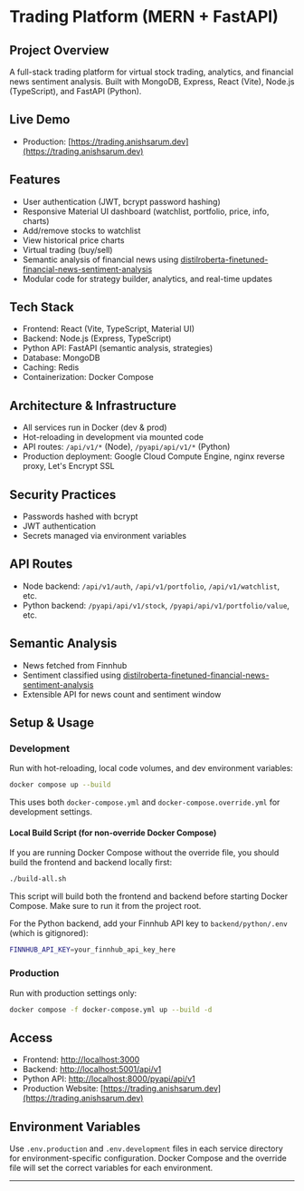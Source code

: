 # Trading Platform (MERN + FastAPI)

## Project Overview
A full-stack trading platform for virtual stock trading, analytics, and financial news sentiment analysis. Built with MongoDB, Express, React (Vite), Node.js (TypeScript), and FastAPI (Python).

## Live Demo
- Production: [https://trading.anishsarum.dev](https://trading.anishsarum.dev)

## Features
- User authentication (JWT, bcrypt password hashing)
- Responsive Material UI dashboard (watchlist, portfolio, price, info, charts)
- Add/remove stocks to watchlist
- View historical price charts
- Virtual trading (buy/sell)
- Semantic analysis of financial news using [distilroberta-finetuned-financial-news-sentiment-analysis](https://huggingface.co/mrm8488/distilroberta-finetuned-financial-news-sentiment-analysis)
- Modular code for strategy builder, analytics, and real-time updates

## Tech Stack
- Frontend: React (Vite, TypeScript, Material UI)
- Backend: Node.js (Express, TypeScript)
- Python API: FastAPI (semantic analysis, strategies)
- Database: MongoDB
- Caching: Redis
- Containerization: Docker Compose

## Architecture & Infrastructure
- All services run in Docker (dev & prod)
- Hot-reloading in development via mounted code
- API routes: `/api/v1/*` (Node), `/pyapi/api/v1/*` (Python)
- Production deployment: Google Cloud Compute Engine, nginx reverse proxy, Let's Encrypt SSL

## Security Practices
- Passwords hashed with bcrypt
- JWT authentication
- Secrets managed via environment variables

## API Routes
- Node backend: `/api/v1/auth`, `/api/v1/portfolio`, `/api/v1/watchlist`, etc.
- Python backend: `/pyapi/api/v1/stock`, `/pyapi/api/v1/portfolio/value`, etc.

## Semantic Analysis
- News fetched from Finnhub
- Sentiment classified using [distilroberta-finetuned-financial-news-sentiment-analysis](https://huggingface.co/mrm8488/distilroberta-finetuned-financial-news-sentiment-analysis)
- Extensible API for news count and sentiment window

## Setup & Usage

### Development
Run with hot-reloading, local code volumes, and dev environment variables:

```sh
docker compose up --build
```

This uses both `docker-compose.yml` and `docker-compose.override.yml` for development settings.

#### Local Build Script (for non-override Docker Compose)
If you are running Docker Compose without the override file, you should build the frontend and backend locally first:

```sh
./build-all.sh
```

This script will build both the frontend and backend before starting Docker Compose. Make sure to run it from the project root.

For the Python backend, add your Finnhub API key to `backend/python/.env` (which is gitignored):

```sh
FINNHUB_API_KEY=your_finnhub_api_key_here
```

### Production
Run with production settings only:

```sh
docker compose -f docker-compose.yml up --build -d
```

## Access
- Frontend: [http://localhost:3000](http://localhost:3000)
- Backend: [http://localhost:5001/api/v1](http://localhost:5001/api/v1)
- Python API: [http://localhost:8000/pyapi/api/v1](http://localhost:8000/pyapi/api/v1)
- Production Website: [https://trading.anishsarum.dev](https://trading.anishsarum.dev)

## Environment Variables
Use `.env.production` and `.env.development` files in each service directory for environment-specific configuration. Docker Compose and the override file will set the correct variables for each environment.

---
